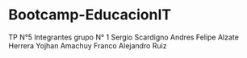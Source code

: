 # Bootcamp-EducacionIT
TP N°5
Integrantes grupo N° 1
Sergio Scardigno
Andres Felipe	Alzate Herrera
Yojhan	Amachuy
Franco Alejandro	Ruiz
